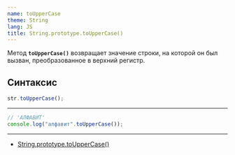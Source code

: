 ```yaml
---
name: toUpperCase
theme: String
lang: JS
title: String.prototype.toUpperCase()
---
```


Метод **`toUpperCase()`** возвращает значение строки, на которой он был вызван, преобразованное в верхний регистр.

## Синтаксис

```js
str.toUpperCase();
```

---

```js
// 'АЛФАВИТ'
console.log("алфавит".toUpperCase());
```

---

- [String.prototype.toUpperCase()](https://developer.mozilla.org/ru/docs/Web/JavaScript/Reference/Global_Objects/String/toUpperCase)
